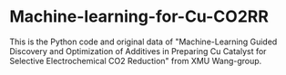 # Machine-learning-for-Cu-CO2RR
This is the Python code and original data of "Machine-Learning Guided Discovery and Optimization of Additives in Preparing Cu Catalyst for Selective Electrochemical CO2 Reduction" from XMU Wang-group.

